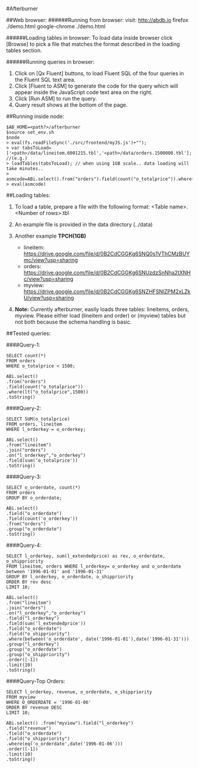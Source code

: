 #Afterburner

##Web browser:
######Running from browser:
    visit: http://abdb.io
    firefox ./demo.html
    google-chrome ./demo.html

######Loading tables in browser:
To load data inside browser click [Browse] to pick a file that matches the format described in the loading tables section.

######Running queries in browser:
1. Click on [Qx Fluent] buttons, to load Fluent SQL of the four queries in the Fluent SQL text area.
2. Click [Fluent to ASM] to generate the code for the query which will appear inside the JavaScript code text area on the right.
3. Click [Run ASM] to run the query.
4. Query result shows at the bottom of the page.

##Running inside node:

    $AB_HOME=<path?>/afterburner
    $source set_env.sh
    $node
    > eval(fs.readFileSync('./src/frontend/myJS.js')+"");
    > var tabsToLoad=['<path>/data/lineitem.6001215.tbl','<path>/data/orders.1500000.tbl']; //(e.g.)
    > loadTables(tabsToLoad); // when using 1GB scale.. data loading will take minutes..
    > asmcode=ABi.select().from("orders").field(count("o_totalprice")).where(lt("o_totalprice",1500)).toString()
    > eval(asmcode)
  
##Loading tables:

  1. To load a table, prepare a file with the following format:
            \<Table name\>.\<Number of rows\>.tbl

  2. An example file is provided in the data directory (../data)
  
  3. Another example **TPCH(1GB)**
      * lineitem: https://drive.google.com/file/d/0B2CdCGGKg6SNQ0s1VThCMzBUYmc/view?usp=sharing
      * orders: https://drive.google.com/file/d/0B2CdCGGKg6SNUzdzSnNha2tXNHc/view?usp=sharing
      * myview: https://drive.google.com/file/d/0B2CdCGGKg6SNZHFSNlZPM2xLZkU/view?usp=sharing

  4. **Note:** Currently afterburner, easily loads three tables: lineitems, orders, myview.
    Please either load (lineitem and order) or (myview) tables but not both because the schema handling is basic.

##Tested queries:

####Query-1:

    SELECT count(*) 
    FROM orders 
    WHERE o_totalprice < 1500;

    ABi.select()
    .from("orders")
    .field(count("o_totalprice"))
    .where(lt("o_totalprice",1500))
    .toString()

####Query-2: 

    SELECT SUM(o_totalprice) 
    FROM orders, lineitem 
    WHERE l_orderkey = o_orderkey;

    ABi.select()
    .from("lineitem")
    .join("orders")
    .on("l_orderkey","o_orderkey")
    .field(sum('o_totalprice'))
    .toString()

####Query-3:

    SELECT o_orderdate, count(*) 
    FROM orders 
    GROUP BY o_orderdate;

    ABi.select()
    .field("o_orderdate")
    .field(count('o_orderkey'))
    .from("orders")
    .group("o_orderdate")
    .toString()

####Query-4:

    SELECT l_orderkey, sum(l_extendedprice) as rev, o_orderdate, o_shippriority 
    FROM lineitem, orders WHERE l_orderkey= o_orderkey and o_orderdate between '1996-01-01' and '1996-01-31' 
    GROUP BY l_orderkey, o_orderdate, o_shippriority 
    ORDER BY rev desc 
    LIMIT 10;

    ABi.select()
    .from("lineitem")
    .join("orders")
    .on("l_orderkey","o_orderkey")
    .field("l_orderkey")
    .field(sum('l_extendedprice'))
    .field("o_orderdate")
    .field("o_shippriority")
    .where(between('o_orderdate', date('1996-01-01'),date('1996-01-31')))
    .group("l_orderkey")
    .group("o_orderdate")
    .group("o_shippriority")
    .order([-1])
    .limit(10)
    .toString()

####Query-Top Orders:

    SELECT l_orderkey, revenue, o_orderdate, o_shippriority 
    FROM myview 
    WHERE O_ORDERDATE = '1996-01-06' 
    ORDER BY revenue DESC 
    LIMIT 10;

    ABi.select() .from("myview").field("l_orderkey")
    .field("revenue")
    .field("o_orderdate")
    .field("o_shippriority")
    .where(eq('o_orderdate',date('1996-01-06')))
    .order([-1])
    .limit(10)
    .toString()
